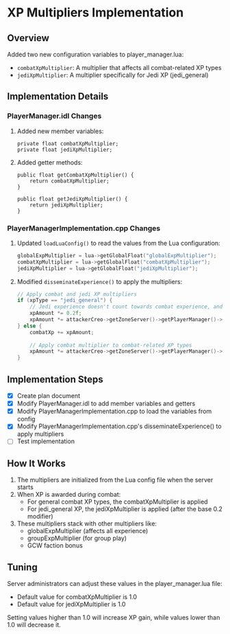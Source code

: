 # XP Multipliers Implementation

## Overview

Added two new configuration variables to player_manager.lua:
- `combatXpMultiplier`: A multiplier that affects all combat-related XP types
- `jediXpMultiplier`: A multiplier specifically for Jedi XP (jedi_general)

## Implementation Details

### PlayerManager.idl Changes

1. Added new member variables:
   ```idl
   private float combatXpMultiplier;
   private float jediXpMultiplier;
   ```

2. Added getter methods:
   ```idl
   public float getCombatXpMultiplier() {
       return combatXpMultiplier;
   }
   
   public float getJediXpMultiplier() {
       return jediXpMultiplier;
   }
   ```

### PlayerManagerImplementation.cpp Changes

1. Updated `loadLuaConfig()` to read the values from the Lua configuration:
   ```cpp
   globalExpMultiplier = lua->getGlobalFloat("globalExpMultiplier");
   combatXpMultiplier = lua->getGlobalFloat("combatXpMultiplier");
   jediXpMultiplier = lua->getGlobalFloat("jediXpMultiplier");
   ```

2. Modified `disseminateExperience()` to apply the multipliers:
   ```cpp
   // Apply combat and jedi XP multipliers
   if (xpType == "jedi_general") {
       // Jedi experience doesn't count towards combat experience, and is earned at 20% the rate of normal experience
       xpAmount *= 0.2f;
       xpAmount *= attackerCreo->getZoneServer()->getPlayerManager()->getJediXpMultiplier();
   } else {
       combatXp += xpAmount;
       
       // Apply combat multiplier to combat-related XP types
       xpAmount *= attackerCreo->getZoneServer()->getPlayerManager()->getCombatXpMultiplier();
   }
   ```

## Implementation Steps

- [x] Create plan document
- [x] Modify PlayerManager.idl to add member variables and getters
- [x] Modify PlayerManagerImplementation.cpp to load the variables from config
- [x] Modify PlayerManagerImplementation.cpp's disseminateExperience() to apply multipliers
- [ ] Test implementation

## How It Works

1. The multipliers are initialized from the Lua config file when the server starts
2. When XP is awarded during combat:
   - For general combat XP types, the combatXpMultiplier is applied
   - For jedi_general XP, the jediXpMultiplier is applied (after the base 0.2 modifier)
3. These multipliers stack with other multipliers like:
   - globalExpMultiplier (affects all experience)
   - groupExpMultiplier (for group play)
   - GCW faction bonus

## Tuning

Server administrators can adjust these values in the player_manager.lua file:
- Default value for combatXpMultiplier is 1.0
- Default value for jediXpMultiplier is 1.0

Setting values higher than 1.0 will increase XP gain, while values lower than 1.0 will decrease it.
